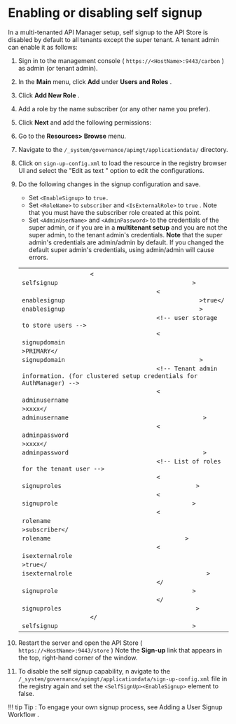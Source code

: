# Enabling or disabling self signup

In a multi-tenanted API Manager setup, self signup to the API Store is disabled by default to all tenants except the super tenant. A tenant admin can enable it as follows:

1.  Sign in to the management console ( `https://<HostName>:9443/carbon` ) as admin (or tenant admin).
2.  In the **Main** menu, click **Add** under **Users and Roles** .

3.  Click **Add New Role** .
4.  Add a role by the name subscriber (or any other name you prefer).
5.  Click **Next** and add the following permissions:
6.  Go to the **Resources&gt; Browse** menu.
7.  Navigate to the `/_system/governance/apimgt/applicationdata/` directory.

8.  Click on `sign-up-config.xml` to load the resource in the registry browser UI and select the "Edit as text " option to edit the configurations.

9.  Do the following changes in the signup configuration and save.

    -   Set `<EnableSignup>` to `true.           `
    -   Set `<RoleName>` to `subscriber` and `<IsExternalRole>` to `true` . Note that you must have the subscriber role created at this point.
    -   Set `<AdminUserName>` and `<AdminPassword>` to the credentials of the super admin, or if you are in a **multitenant setup** and you are not the super admin, to the tenant admin's credentials. **Note** that the super admin's credentials are admin/admin by default. If you changed the default super admin's credentials, using admin/admin will cause errors.

    <table>
    <colgroup>
    <col width="100%" />
    </colgroup>
    <tbody>
    <tr class="odd">
    <td><div class="container" title="Hint: double-click to select code">
    <div class="line number1 index0 alt2">
    <code class="xml plain">                   &lt;                  </code> <code class="xml keyword">                   selfsignup                  </code> <code class="xml plain">                   &gt;                  </code>
    </div>
    <div class="line number2 index1 alt1">

    </div>
    <div class="line number3 index2 alt2">
    <code class="xml spaces">                  </code> <code class="xml plain">                   &lt;                  </code> <code class="xml keyword">                   enablesignup                  </code> <code class="xml plain">                   &gt;true&lt;/                  </code> <code class="xml keyword">                   enablesignup                  </code> <code class="xml plain">                   &gt;                  </code>
    </div>
    <div class="line number4 index3 alt1">

    </div>
    <div class="line number5 index4 alt2">
    <code class="xml spaces">                  </code> <code class="xml comments">                   &lt;!-- user storage to store users --&gt;                  </code>
    </div>
    <div class="line number6 index5 alt1">
    <code class="xml spaces">                  </code> <code class="xml plain">                   &lt;                  </code> <code class="xml keyword">                   signupdomain                  </code> <code class="xml plain">                   &gt;PRIMARY&lt;/                  </code> <code class="xml keyword">                   signupdomain                  </code> <code class="xml plain">                   &gt;                  </code>
    </div>
    <div class="line number7 index6 alt2">

    </div>
    <div class="line number8 index7 alt1">
    <code class="xml spaces">                  </code> <code class="xml comments">                   &lt;!-- Tenant admin information. (for clustered setup credentials for AuthManager) --&gt;                  </code>
    </div>
    <div class="line number9 index8 alt2">
    <code class="xml spaces">                  </code> <code class="xml plain">                   &lt;                  </code> <code class="xml keyword">                   adminusername                  </code> <code class="xml plain">                   &gt;xxxx&lt;/                  </code> <code class="xml keyword">                   adminusername                  </code> <code class="xml plain">                   &gt;                  </code>
    </div>
    <div class="line number10 index9 alt1">
    <code class="xml spaces">                  </code> <code class="xml plain">                   &lt;                  </code> <code class="xml keyword">                   adminpassword                  </code> <code class="xml plain">                   &gt;xxxx&lt;/                  </code> <code class="xml keyword">                   adminpassword                  </code> <code class="xml plain">                   &gt;                  </code>
    </div>
    <div class="line number11 index10 alt2">

    </div>
    <div class="line number12 index11 alt1">
    <code class="xml spaces">                  </code> <code class="xml comments">                   &lt;!-- List of roles for the tenant user --&gt;                  </code>
    </div>
    <div class="line number13 index12 alt2">
    <code class="xml spaces">                  </code> <code class="xml plain">                   &lt;                  </code> <code class="xml keyword">                   signuproles                  </code> <code class="xml plain">                   &gt;                  </code>
    </div>
    <div class="line number14 index13 alt1">
    <code class="xml spaces">                  </code> <code class="xml plain">                   &lt;                  </code> <code class="xml keyword">                   signuprole                  </code> <code class="xml plain">                   &gt;                  </code>
    </div>
    <div class="line number15 index14 alt2">
    <code class="xml spaces">                  </code> <code class="xml plain">                   &lt;                  </code> <code class="xml keyword">                   rolename                  </code> <code class="xml plain">                   &gt;subscriber&lt;/                  </code> <code class="xml keyword">                   rolename                  </code> <code class="xml plain">                   &gt;                  </code>
    </div>
    <div class="line number16 index15 alt1">
    <code class="xml spaces">                  </code> <code class="xml plain">                   &lt;                  </code> <code class="xml keyword">                   isexternalrole                  </code> <code class="xml plain">                   &gt;true&lt;/                  </code> <code class="xml keyword">                   isexternalrole                  </code> <code class="xml plain">                   &gt;                  </code>
    </div>
    <div class="line number17 index16 alt2">
    <code class="xml spaces">                  </code> <code class="xml plain">                   &lt;/                  </code> <code class="xml keyword">                   signuprole                  </code> <code class="xml plain">                   &gt;                  </code>
    </div>
    <div class="line number18 index17 alt1">
    <code class="xml spaces">                  </code> <code class="xml plain">                   &lt;/                  </code> <code class="xml keyword">                   signuproles                  </code> <code class="xml plain">                   &gt;                  </code>
    </div>
    <div class="line number19 index18 alt2">

    </div>
    <div class="line number20 index19 alt1">
    <code class="xml plain">                   &lt;/                  </code> <code class="xml keyword">                   selfsignup                  </code> <code class="xml plain">                   &gt;                  </code>
    </div>
    </div></td>
    </tr>
    </tbody>
    </table>

10. Restart the server and open the API Store ( `https://<HostName>:9443/store` )
    Note the **Sign-up** link that appears in the top, right-hand corner of the window.

11. To disable the self signup capability, n avigate to the `/_system/governance/apimgt/applicationdata/sign-up-config.xml` file in the registry again and set the `<SelfSignUp><EnableSignup>` element to false.

!!! tip
Tip : To engage your own signup process, see Adding a User Signup Workflow .



